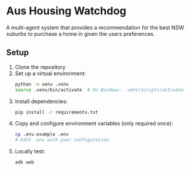 # Aus Housing Watchdog

A multi-agent system that provides a recommendation for the best NSW suburbs to purchase a home in given the users preferences.

## Setup

1. Clone the repository
2. Set up a virtual environment:
   ```bash
   python -m venv .venv
   source .venv/bin/activate  # On Windows: .venv\Scripts\activate
   ```
3. Install dependencies:
   ```bash
   pip install -r requirements.txt
   ```
4. Copy and configure environment variables (only required once):
   ```bash
   cp .env.example .env
   # Edit .env with your configuration
   ```
5. Locally test:
   ```bash
   adk web
   ```
